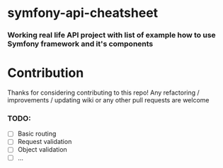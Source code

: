 # symfony-api-cheatsheet
### Working real life API project with list of example how to use Symfony framework and it's components

# Contribution
Thanks for considering contributing to this repo! Any refactoring / improvements / updating wiki or any other pull requests are welcome

### TODO:
- [ ] Basic routing
- [ ] Request validation
- [ ] Object validation
- [ ] ...
